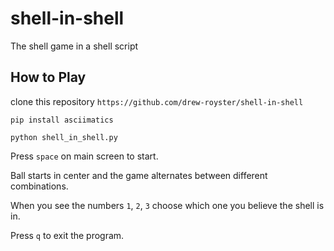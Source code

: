 # shell-in-shell
The shell game in a shell script


## How to Play
clone this repository `https://github.com/drew-royster/shell-in-shell`

`pip install asciimatics`

`python shell_in_shell.py`

Press `space` on main screen to start.

Ball starts in center and the game alternates between different combinations. 

When you see the numbers `1`, `2`, `3` choose which one you believe the shell is in.

Press `q` to exit the program.

